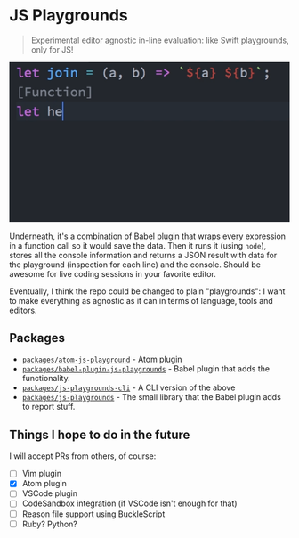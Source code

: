 # JS Playgrounds

> Experimental editor agnostic in-line evaluation: like Swift playgrounds, only for JS!

![Demo in Atom Editor](./demo-atom.gif)

Underneath, it's a combination of Babel plugin that wraps every expression in a function call so it would save the data.
Then it runs it (using `node`), stores all the console information and returns a JSON result with data for the playground (inspection for each line) and the console.
Should be awesome for live coding sessions in your favorite editor.

Eventually, I think the repo could be changed to plain "playgrounds": I want to make everything as agnostic as it can in terms of language, tools and editors.

## Packages

- [`packages/atom-js-playground`](packages/atom-js-playground) - Atom plugin
- [`packages/babel-plugin-js-playgrounds`](packages/babel-plugin-js-playgrounds) - Babel plugin that adds the functionality.
- [`packages/js-playgrounds-cli`](packages/js-playgrounds-cli) - A CLI version of the above
- [`packages/js-playgrounds`](packages/js-playgrounds) - The small library that the Babel plugin adds to report stuff.

## Things I hope to do in the future

I will accept PRs from others, of course:

- [ ] Vim plugin
- [x] Atom plugin
- [ ] VSCode plugin
- [ ] CodeSandbox integration (if VSCode isn't enough for that)
- [ ] Reason file support using BuckleScript
- [ ] Ruby? Python?
